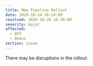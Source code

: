 ```yaml
---
title: New Pipeline Rollout
date: 2020-10-24 16:24:00
resolved: 2020-10-28 16:30:00
severity: major
affected:
  - API
  - Demos
section: issue
---
```


There may be disruptions in the rollout.
